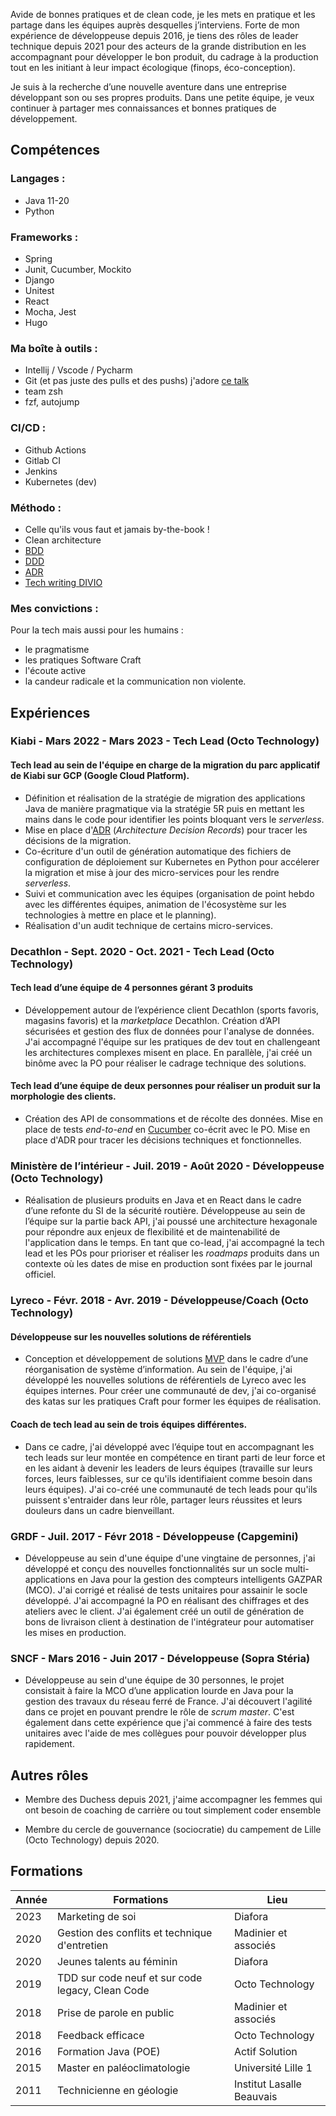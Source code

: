 Avide de bonnes pratiques et de clean code, je les mets en pratique et les partage dans les équipes auprès desquelles j’interviens. Forte de mon expérience de développeuse depuis 2016, je tiens des rôles de leader technique depuis 2021 pour des acteurs de la grande distribution en les accompagnant pour développer le bon produit, du cadrage à la production tout en les initiant à leur impact écologique (finops, éco-conception).

Je suis à la recherche d’une nouvelle aventure dans une entreprise développant son ou ses propres produits. Dans une petite équipe, je veux continuer à partager mes connaissances et bonnes pratiques de développement.

## Compétences
### Langages : 
- Java 11-20
- Python

### Frameworks :
- Spring
- Junit, Cucumber, Mockito
- Django
- Unitest
- React
- Mocha, Jest
- Hugo

### Ma boîte à outils : 
- Intellij / Vscode / Pycharm
- Git (et pas juste des pulls et des pushs) j'adore [ce talk](https://mghignet.github.io/git-dammit-talk/) 
- team zsh
- fzf, autojump

### CI/CD : 
- Github Actions
- Gitlab CI 
- Jenkins
- Kubernetes (dev)

### Méthodo : 
- Celle qu'ils vous faut et jamais by-the-book !
- Clean architecture
- [BDD](https://fr.wikipedia.org/wiki/Programmation_pilot%C3%A9e_par_le_comportement)
- [DDD](https://fr.wikipedia.org/wiki/Conception_pilot%C3%A9e_par_le_domaine)
- [ADR](https://cloud.google.com/architecture/architecture-decision-records?hl=fr)
- [Tech writing DIVIO](https://documentation.divio.com/)

### Mes convictions : 
Pour la tech mais aussi pour les humains :  
- le pragmatisme
- les pratiques Software Craft
- l'écoute active
- la candeur radicale et la communication non violente.

## Expériences
 
### Kiabi - Mars 2022 - Mars 2023 - Tech Lead (Octo Technology)

#### Tech lead au sein de l'équipe en charge de la migration du parc applicatif de Kiabi sur GCP (Google Cloud Platform). 

* Définition et réalisation de la stratégie de migration des applications Java de manière pragmatique via la stratégie 5R puis en mettant les mains dans le code pour identifier les points bloquant vers le *serverless*. 
* Mise en place d'[ADR](https://en.wikipedia.org/wiki/Architectural_decision) (*Architecture Decision Records*) pour tracer les décisions de la migration.
* Co-écriture d'un outil de génération automatique des fichiers de configuration de déploiement sur Kubernetes en Python pour accélerer la migration et mise à jour des micro-services pour les rendre *serverless*.
* Suivi et communication avec les équipes (organisation de point hebdo avec les différentes équipes, animation de l'écosystème sur les technologies à mettre en place et le planning). 
* Réalisation d'un audit technique de certains micro-services.

### Decathlon - Sept. 2020 - Oct. 2021 - Tech Lead (Octo Technology)

#### Tech lead d’une équipe de 4 personnes gérant 3 produits
* Développement autour de l’expérience client Decathlon (sports favoris, magasins favoris) et la *marketplace* Decathlon. Création d’API sécurisées et gestion des flux de données pour l'analyse de données. J'ai accompagné l'équipe sur les pratiques de dev tout en challengeant les architectures complexes misent en place. En parallèle, j'ai créé un binôme avec la PO pour réaliser le cadrage technique des solutions.

#### Tech lead d’une équipe de deux personnes pour réaliser un produit sur la morphologie des clients.
 
* Création des API de consommations et de récolte des données. Mise en place de tests *end-to-end* en [Cucumber](https://cucumber.io/) co-écrit avec le PO. Mise en place d'ADR pour tracer les décisions techniques et fonctionnelles.

### Ministère de l’intérieur - Juil. 2019 - Août 2020 - Développeuse (Octo Technology)

* Réalisation de plusieurs produits en Java et en React dans le cadre d’une refonte du SI de la sécurité routière. Développeuse au sein de l’équipe sur la partie back API, j'ai poussé une architecture hexagonale pour répondre aux enjeux de flexibilité et de maintenabilité de l'application dans le temps. En tant que co-lead, j'ai accompagné la tech lead et les POs pour prioriser et réaliser les _roadmaps_ produits dans un contexte où les dates de mise en production sont fixées par le journal officiel.

### Lyreco - Févr. 2018 - Avr. 2019 - Développeuse/Coach (Octo Technology)

#### Développeuse sur les nouvelles solutions de référentiels
* Conception et développement de solutions [MVP](https://fr.wikipedia.org/wiki/Produit_minimum_viable) dans le cadre d’une réorganisation de système d’information. Au sein de l'équipe, j'ai développé les nouvelles solutions de référentiels de Lyreco avec les équipes internes. Pour créer une communauté de dev, j'ai co-organisé des katas sur les pratiques Craft pour former les équipes de réalisation. 

#### Coach de tech lead au sein de trois équipes différentes.
* Dans ce cadre, j'ai développé avec l’équipe tout en accompagnant les tech leads sur leur montée en compétence en tirant parti de leur force et en les aidant à devenir les leaders de leurs équipes (travaille sur leurs forces, leurs faiblesses, sur ce qu'ils identifiaient comme besoin dans leurs équipes). J'ai co-créé une communauté de tech leads pour qu'ils puissent s'entraider dans leur rôle, partager leurs réussites et leurs douleurs dans un cadre bienveillant.

### GRDF - Juil. 2017 - Févr 2018 - Développeuse (Capgemini)

* Développeuse au sein d'une équipe d'une vingtaine de personnes, j'ai développé et conçu des nouvelles fonctionnalités sur un socle multi-applications en Java pour la gestion des compteurs intelligents GAZPAR (MCO). J'ai corrigé et réalisé de tests unitaires pour assainir le socle développé. J'ai accompagné la PO en réalisant des chiffrages et des ateliers avec le client. J'ai également créé un outil de génération de bons de livraison client à destination de l'intégrateur pour automatiser les mises en production.

### SNCF - Mars 2016 - Juin 2017 - Développeuse (Sopra Stéria)

* Développeuse au sein d'une équipe de 30 personnes, le projet consistait à faire la MCO d’une application lourde en Java pour la gestion des travaux du réseau ferré de France. J'ai découvert l'agilité dans ce projet en pouvant prendre le rôle de _scrum master_. C'est également dans cette expérience que j'ai commencé à faire des tests unitaires avec l'aide de mes collègues pour pouvoir développer plus rapidement.

## Autres rôles

* Membre des Duchess depuis 2021, j'aime accompagner les femmes qui ont besoin de coaching de carrière ou tout simplement coder ensemble

* Membre du cercle de gouvernance (sociocratie) du campement de Lille (Octo Technology) depuis 2020.

## Formations

| Année | Formations                                       | Lieu                      |
|-------|--------------------------------------------------|---------------------------|
| 2023  | Marketing de soi                                 | Diafora                   |
| 2020  | Gestion des conflits et technique d'entretien    | Madinier et associés      |
| 2020  | Jeunes talents au féminin                        | Diafora                   |
| 2019  | TDD sur code neuf et sur code legacy, Clean Code | Octo Technology           |
| 2018  | Prise de parole en public                        | Madinier et associés      |
| 2018  | Feedback efficace                                | Octo Technology           |
| 2016  | Formation Java (POE)                             | Actif Solution            |
| 2015  | Master en paléoclimatologie                      | Université Lille 1        |
| 2011  | Technicienne en géologie                         | Institut Lasalle Beauvais |
